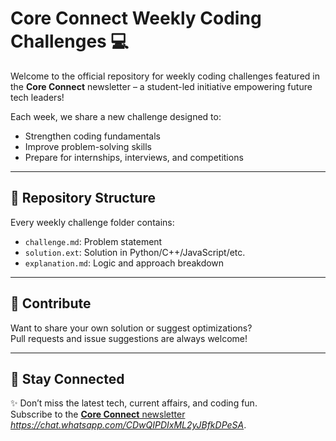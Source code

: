 # Core Connect Weekly Coding Challenges 💻

Welcome to the official repository for weekly coding challenges featured in the **Core Connect** newsletter – a student-led initiative empowering future tech leaders!

Each week, we share a new challenge designed to:

- Strengthen coding fundamentals
- Improve problem-solving skills
- Prepare for internships, interviews, and competitions

---

## 📁 Repository Structure

Every weekly challenge folder contains:

- `challenge.md`: Problem statement
- `solution.ext`: Solution in Python/C++/JavaScript/etc.
- `explanation.md`: Logic and approach breakdown

---

## 🤝 Contribute

Want to share your own solution or suggest optimizations?  
Pull requests and issue suggestions are always welcome!

---

## 📰 Stay Connected

✨ Don’t miss the latest tech, current affairs, and coding fun.  
Subscribe to the [**Core Connect** newsletter](#) *https://chat.whatsapp.com/CDwQIPDIxML2yJBfkDPeSA*.
